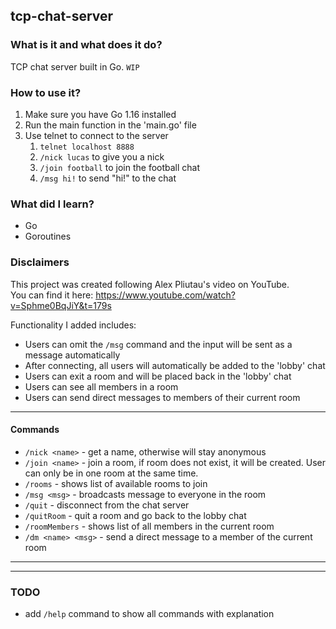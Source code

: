 ## tcp-chat-server

### What is it and what does it do?
TCP chat server built in Go.
`WIP`

### How to use it?
1. Make sure you have Go 1.16 installed
2. Run the main function in the 'main.go' file
3. Use telnet to connect to the server
   1. `telnet localhost 8888`
   2. `/nick lucas` to give you a nick
   3. `/join football` to join the football chat
   4. `/msg hi!` to send "hi!" to the chat


### What did I learn?
* Go
* Goroutines

### Disclaimers
This project was created following Alex Pliutau's video on YouTube.  
You can find it here: https://www.youtube.com/watch?v=Sphme0BqJiY&t=179s

Functionality I added includes:
* Users can omit the `/msg` command and the input will be sent as a message automatically
* After connecting, all users will automatically be added to the 'lobby' chat
* Users can exit a room and will be placed back in the 'lobby' chat
* Users can see all members in a room
* Users can send direct messages to members of their current room



---

#### Commands

- `/nick <name>` - get a name, otherwise will stay anonymous
- `/join <name>` - join a room, if room does not exist, it will be created. User can only be in one room at the same time.
- `/rooms` - shows list of available rooms to join
- `/msg <msg>` - broadcasts message to everyone in the room
- `/quit` - disconnect from the chat server
- `/quitRoom` - quit a room and go back to the lobby chat
- `/roomMembers` - shows list of all members in the current room 
- `/dm <name> <msg>` - send a direct message to a member of the current room


---
---

### TODO

* add `/help` command to show all commands with explanation

